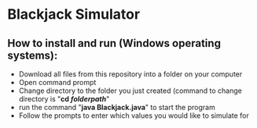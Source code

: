 # Blackjack Simulator
 
## How to install and run (Windows operating systems):

- Download all files from this repository into a folder on your computer
- Open command prompt
- Change directory to the folder you just created (command to change directory is "**cd *folderpath***"
- run the command "**java Blackjack.java**" to start the program
- Follow the prompts to enter which values you would like to simulate for
